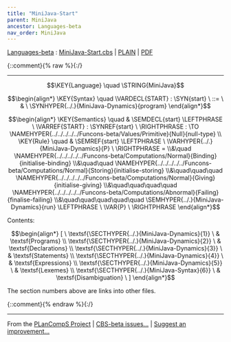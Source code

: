 ```yaml
---
title: "MiniJava-Start"
parent: MiniJava
ancestor: Languages-beta
nav_order: MiniJava
---
```

[Languages-beta] : [MiniJava-Start.cbs] \| [PLAIN] \| [PDF]

{::comment}{% raw %}{:/}


----

$$\KEY{Language} \quad \STRING{MiniJava}$$



$$\begin{align*}
  \KEY{Syntax} \quad
    \VARDECL{START} : \SYN{start}
      \ ::= \ & \
      \SYNHYPER{../.}{MiniJava-Dynamics}{program}
\end{align*}$$

$$\begin{align*}
  \KEY{Semantics} \quad
  & \SEMDECL{start} \LEFTPHRASE \ \VARREF{START} : \SYNREF{start} \ \RIGHTPHRASE  
    :  \TO \NAMEHYPER{../../../../../Funcons-beta/Values/Primitive}{Null}{null-type} 
\\
  \KEY{Rule} \quad
    & \SEMREF{start} \LEFTPHRASE \
                            \VARHYPER{../.}{MiniJava-Dynamics}{P} \
                          \RIGHTPHRASE  = \\&\quad
      \NAMEHYPER{../../../../../Funcons-beta/Computations/Normal}{Binding}{initialise-binding} \\&\quad\quad 
        \NAMEHYPER{../../../../../Funcons-beta/Computations/Normal}{Storing}{initialise-storing} \\&\quad\quad\quad 
          \NAMEHYPER{../../../../../Funcons-beta/Computations/Normal}{Giving}{initialise-giving} \\&\quad\quad\quad\quad 
            \NAMEHYPER{../../../../../Funcons-beta/Computations/Abnormal}{Failing}{finalise-failing} \\&\quad\quad\quad\quad\quad 
              \SEMHYPER{../.}{MiniJava-Dynamics}{run} \LEFTPHRASE \
                                    \VAR{P} \
                                  \RIGHTPHRASE 
\end{align*}$$


Contents:



$$\begin{align*}
  [ \
  \textsf{\SECTHYPER{../.}{MiniJava-Dynamics}{1}} \ & \textsf{Programs} \\
  \textsf{\SECTHYPER{../.}{MiniJava-Dynamics}{2}} \ & \textsf{Declarations} \\
  \textsf{\SECTHYPER{../.}{MiniJava-Dynamics}{3}} \ & \textsf{Statements} \\
  \textsf{\SECTHYPER{../.}{MiniJava-Dynamics}{4}} \ & \textsf{Expressions} \\
  \textsf{\SECTHYPER{../.}{MiniJava-Dynamics}{5}} \ & \textsf{Lexemes} \\
  \textsf{\SECTHYPER{../.}{MiniJava-Syntax}{6}} \ & \textsf{Disambiguation}
  \ ]
\end{align*}$$


The section numbers above are links into other files.




[Funcons-beta]: /CBS-beta/math/Funcons-beta
  "FUNCONS-BETA"
[Unstable-Funcons-beta]: /CBS-beta/math/Unstable-Funcons-beta
  "UNSTABLE-FUNCONS-BETA"
[Languages-beta]: /CBS-beta/math/Languages-beta
  "LANGUAGES-BETA"
[Unstable-Languages-beta]: /CBS-beta/math/Unstable-Languages-beta
  "UNSTABLE-LANGUAGES-BETA"
[CBS-beta]: /CBS-beta
  "CBS-BETA"
[MiniJava-Start.cbs]: https://github.com/plancomps/CBS-beta/blob/math/Languages-beta/MiniJava/MiniJava-cbs/MiniJava/MiniJava-Start/MiniJava-Start.cbs
  "CBS SOURCE FILE ON GITHUB"
[PLAIN]: /CBS-beta/docs/Languages-beta/MiniJava/MiniJava-cbs/MiniJava/MiniJava-Start
  "CBS SOURCE WEB PAGE"
 [PRETTY]: /CBS-beta/math/Languages-beta/MiniJava/MiniJava-cbs/MiniJava/MiniJava-Start
  "CBS-KATEX WEB PAGE"
[PDF]: /CBS-beta/math/Languages-beta/MiniJava/MiniJava-cbs/MiniJava/MiniJava-Start/MiniJava-Start.pdf
  "CBS-LATEX PDF FILE"
[PLanCompS Project]: https://plancomps.github.io
  "PROGRAMMING LANGUAGE COMPONENTS AND SPECIFICATIONS PROJECT HOME PAGE"
{::comment}{% endraw %}{:/}


____

From the [PLanCompS Project] | [CBS-beta issues...] | [Suggest an improvement...]

[CBS-beta issues...]: https://github.com/plancomps/CBS-beta/issues
  "CBS-BETA ISSUE REPORTS ON GITHUB"
[Suggest an improvement...]: mailto:plancomps@gmail.com?Subject=CBS-beta%20-%20comment&Body=Re%3A%20CBS-beta%20specification%20at%20MiniJava/MiniJava-Start/MiniJava-Start.cbs%0A%0AComment/Query/Issue/Suggestion%3A%0A%0A%0ASignature%3A%0A
  "GENERATE AN EMAIL TEMPLATE"
